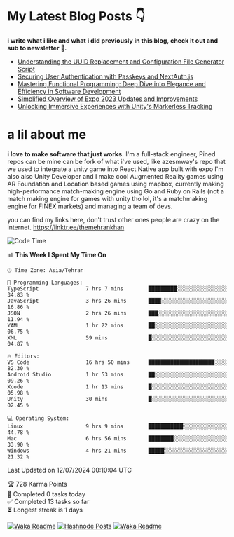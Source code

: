 # My Latest Blog Posts 👇
**i write what i like and what i did previously in this blog, check it out and sub to newsletter 🫡.**

<!-- HASHNODE_BLOG:START -->
- [Understanding the UUID Replacement and Configuration File Generator Script](https://themehrankhan.hashnode.dev/understanding-the-uuid-replacement-and-configuration-file-generator-script)
- [Securing User Authentication with Passkeys and NextAuth.js](https://themehrankhan.hashnode.dev/securing-user-authentication-with-passkeys-and-nextauthjs)
- [Mastering Functional Programming: Deep Dive into Elegance and Efficiency in Software Development](https://themehrankhan.hashnode.dev/mastering-functional-programming-deep-dive-into-elegance-and-efficiency-in-software-development)
- [Simplified Overview of Expo 2023 Updates and Improvements](https://themehrankhan.hashnode.dev/expo-2023-updates-and-features-summary)
- [Unlocking Immersive Experiences with Unity's Markerless Tracking](https://themehrankhan.hashnode.dev/unlocking-immersive-experiences-with-unitys-markerless-tracking)

<!-- HASHNODE_BLOG:END -->

# a lil about me
**i love to make  software that just works.**
I'm a full-stack engineer, Pined repos can be mine can be fork of what i've used, like azesmway's repo that we used to integrate a unity game into React Native app built with expo I'm also also Unity Developer and I make cool Augmented Reality games using AR Foundation and Location based games using mapbox, currently making high-performance match-making engine using Go and Ruby on Rails (not a match making engine for games with unity tho lol, it's a matchmaking engine for FINEX markets) and managing a team of devs.

you can find my links here, don't trust other ones people are crazy on the internet.
https://linktr.ee/themehrankhan

<!--START_SECTION:waka-->
![Code Time](http://img.shields.io/badge/Code%20Time-504%20hrs%2010%20mins-blue)

📊 **This Week I Spent My Time On** 

```text
🕑︎ Time Zone: Asia/Tehran

💬 Programming Languages: 
TypeScript               7 hrs 7 mins        █████████░░░░░░░░░░░░░░░░   34.83 % 
JavaScript               3 hrs 26 mins       ████░░░░░░░░░░░░░░░░░░░░░   16.86 % 
JSON                     2 hrs 26 mins       ███░░░░░░░░░░░░░░░░░░░░░░   11.94 % 
YAML                     1 hr 22 mins        ██░░░░░░░░░░░░░░░░░░░░░░░   06.75 % 
XML                      59 mins             █░░░░░░░░░░░░░░░░░░░░░░░░   04.87 % 

🔥 Editors: 
VS Code                  16 hrs 50 mins      █████████████████████░░░░   82.30 % 
Android Studio           1 hr 53 mins        ██░░░░░░░░░░░░░░░░░░░░░░░   09.26 % 
Xcode                    1 hr 13 mins        █░░░░░░░░░░░░░░░░░░░░░░░░   05.98 % 
Unity                    30 mins             █░░░░░░░░░░░░░░░░░░░░░░░░   02.45 % 

💻 Operating System: 
Linux                    9 hrs 9 mins        ███████████░░░░░░░░░░░░░░   44.78 % 
Mac                      6 hrs 56 mins       ████████░░░░░░░░░░░░░░░░░   33.90 % 
Windows                  4 hrs 21 mins       █████░░░░░░░░░░░░░░░░░░░░   21.32 % 
```


 Last Updated on 12/07/2024 00:10:04 UTC
<!--END_SECTION:waka-->

<!-- TODO-IST:START -->
🏆  728 Karma Points           
🌸  Completed 0 tasks today           
✅  Completed 13 tasks so far           
⏳  Longest streak is 1 days
<!-- TODO-IST:END -->

[![Waka Readme](https://github.com/TheMehranKhan/themehrankhan/actions/workflows/main.yml/badge.svg)](https://github.com/TheMehranKhan/themehrankhan/actions/workflows/main.yml)
[![Hashnode Posts](https://github.com/TheMehranKhan/themehrankhan/actions/workflows/hashnode.yml/badge.svg)](https://github.com/TheMehranKhan/themehrankhan/actions/workflows/hashnode.yml)
[![Waka Readme](https://github.com/TheMehranKhan/themehrankhan/actions/workflows/waka.yml/badge.svg)](https://github.com/TheMehranKhan/themehrankhan/actions/workflows/waka.yml)
